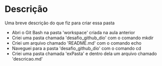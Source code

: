 # Descrição

Uma breve descrição do que fiz para criar essa pasta

- Abri o Git Bash na pasta 'workspace' criada na aula anterior
- Criei uma pasta chamada 'desafio_github_dio' com o comando mkdir
- Criei um arquivo chamado 'README.md' com o comando echo
- Naveguei para a pasta 'desafio_github_dio' com o comando cd
- Criei uma pasta chamada 'exPasta' e dentro dela um arquivo chamado 'descricao.md'
